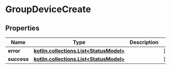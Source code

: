 
# GroupDeviceCreate

## Properties
Name | Type | Description | Notes
------------ | ------------- | ------------- | -------------
**error** | [**kotlin.collections.List&lt;StatusModel&gt;**](StatusModel.md) |  |  [optional]
**success** | [**kotlin.collections.List&lt;StatusModel&gt;**](StatusModel.md) |  |  [optional]



